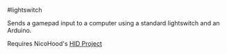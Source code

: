 #lightswitch

Sends a gamepad input to a computer using a standard lightswitch and an Arduino.

Requires NicoHood's [HID Project](https://github.com/NicoHood/HID)
